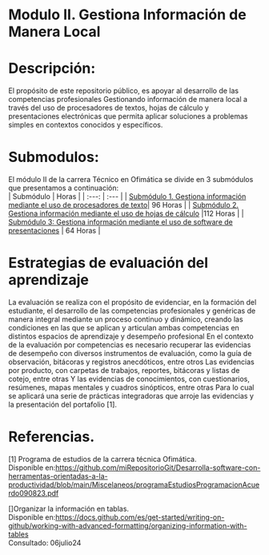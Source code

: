 # Modulo II. Gestiona Información de Manera Local
	
# Descripción:
El propósito de este repositorio público, es apoyar al desarrollo de las competencias  profesionales Gestionando información de manera local a través 
del uso de procesadores de textos, hojas de cálculo y presentaciones electrónicas que permita aplicar soluciones a problemas simples en contextos conocidos y específicos.
	
# Submodulos:
El módulo II de la carrera Técnico en Ofimática se divide en 3 submódulos que presentamos a continuación:
</br>
| Submódulo | Horas |
| :---: | :--- |
| [Submódulo 1. Gestiona información mediante el uso de procesadores de texto](https://github.com/miRepositorioGit/tresCapasPhp)| 96 Horas |
| [Submódulo 2. Gestiona información mediante el uso de hojas de cálculo](https://github.com/miRepositorioGit/todoEnUno_M2.git) |112 Horas |
| [Submódulo 3: Gestiona información mediante el uso de software de presentaciones](https://github.com/miRepositorioGit/getURL.git) | 64 Horas |
</br>


# Estrategias de evaluación del aprendizaje
La evaluación se realiza con el propósito de evidenciar, en la formación del estudiante, el desarrollo de las competencias profesionales y
genéricas de manera integral mediante un proceso continuo y dinámico, creando las condiciones en las que se aplican y articulan ambas
competencias en distintos espacios de aprendizaje y desempeño profesional En el contexto de la evaluación por competencias es
necesario recuperar las evidencias de desempeño con diversos instrumentos de evaluación, como la guía de observación, bitácoras y
registros anecdóticos, entre otros Las evidencias por producto, con carpetas de trabajos, reportes, bitácoras y listas de cotejo, entre otras
Y las evidencias de conocimientos, con cuestionarios, resúmenes, mapas mentales y cuadros sinópticos, entre otras Para lo cual se
aplicará una serie de prácticas integradoras que arroje las evidencias y la presentación del portafolio [1]. 
 

# Referencias.
[1] Programa de estudios de la carrera técnica Ofimática.</br>
Disponible en:https://github.com/miRepositorioGit/Desarrolla-software-con-herramentas-orientadas-a-la-productividad/blob/main/Miscelaneos/programaEstudiosProgramacionAcuerdo090823.pdf </br>

[]Organizar la información en tablas. </br>
Disponible en:https://docs.github.com/es/get-started/writing-on-github/working-with-advanced-formatting/organizing-information-with-tables </br>
Consultado: 06julio24 </br>


